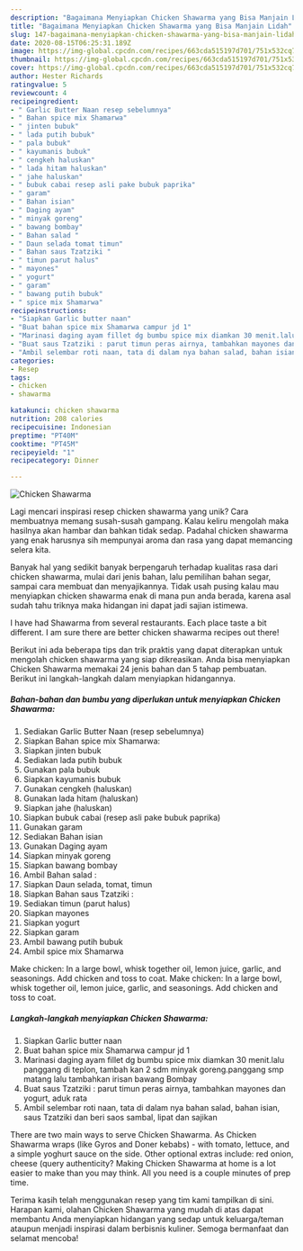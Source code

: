 ```yaml
---
description: "Bagaimana Menyiapkan Chicken Shawarma yang Bisa Manjain Lidah"
title: "Bagaimana Menyiapkan Chicken Shawarma yang Bisa Manjain Lidah"
slug: 147-bagaimana-menyiapkan-chicken-shawarma-yang-bisa-manjain-lidah
date: 2020-08-15T06:25:31.189Z
image: https://img-global.cpcdn.com/recipes/663cda515197d701/751x532cq70/chicken-shawarma-foto-resep-utama.jpg
thumbnail: https://img-global.cpcdn.com/recipes/663cda515197d701/751x532cq70/chicken-shawarma-foto-resep-utama.jpg
cover: https://img-global.cpcdn.com/recipes/663cda515197d701/751x532cq70/chicken-shawarma-foto-resep-utama.jpg
author: Hester Richards
ratingvalue: 5
reviewcount: 4
recipeingredient:
- " Garlic Butter Naan resep sebelumnya"
- " Bahan spice mix Shamarwa"
- " jinten bubuk"
- " lada putih bubuk"
- " pala bubuk"
- " kayumanis bubuk"
- " cengkeh haluskan"
- " lada hitam haluskan"
- " jahe haluskan"
- " bubuk cabai resep asli pake bubuk paprika"
- " garam"
- " Bahan isian"
- " Daging ayam"
- " minyak goreng"
- " bawang bombay"
- " Bahan salad "
- " Daun selada tomat timun"
- " Bahan saus Tzatziki "
- " timun parut halus"
- " mayones"
- " yogurt"
- " garam"
- " bawang putih bubuk"
- " spice mix Shamarwa"
recipeinstructions:
- "Siapkan Garlic butter naan"
- "Buat bahan spice mix Shamarwa campur jd 1"
- "Marinasi daging ayam fillet dg bumbu spice mix diamkan 30 menit.lalu panggang di teplon, tambah kan 2 sdm minyak goreng.panggang smp matang lalu tambahkan irisan bawang Bombay"
- "Buat saus Tzatziki : parut timun peras airnya, tambahkan mayones dan yogurt, aduk rata"
- "Ambil selembar roti naan, tata di dalam nya bahan salad, bahan isian, saus Tzatziki dan beri saos sambal, lipat dan sajikan"
categories:
- Resep
tags:
- chicken
- shawarma

katakunci: chicken shawarma 
nutrition: 208 calories
recipecuisine: Indonesian
preptime: "PT40M"
cooktime: "PT45M"
recipeyield: "1"
recipecategory: Dinner

---
```



![Chicken Shawarma](https://img-global.cpcdn.com/recipes/663cda515197d701/751x532cq70/chicken-shawarma-foto-resep-utama.jpg)

Lagi mencari inspirasi resep chicken shawarma yang unik? Cara membuatnya memang susah-susah gampang. Kalau keliru mengolah maka hasilnya akan hambar dan bahkan tidak sedap. Padahal chicken shawarma yang enak harusnya sih mempunyai aroma dan rasa yang dapat memancing selera kita.

Banyak hal yang sedikit banyak berpengaruh terhadap kualitas rasa dari chicken shawarma, mulai dari jenis bahan, lalu pemilihan bahan segar, sampai cara membuat dan menyajikannya. Tidak usah pusing kalau mau menyiapkan chicken shawarma enak di mana pun anda berada, karena asal sudah tahu triknya maka hidangan ini dapat jadi sajian istimewa.

I have had Shawarma from several restaurants. Each place taste a bit different. I am sure there are better chicken shawarma recipes out there!


Berikut ini ada beberapa tips dan trik praktis yang dapat diterapkan untuk mengolah chicken shawarma yang siap dikreasikan. Anda bisa menyiapkan Chicken Shawarma memakai 24 jenis bahan dan 5 tahap pembuatan. Berikut ini langkah-langkah dalam menyiapkan hidangannya.

<!--inarticleads1-->

##### Bahan-bahan dan bumbu yang diperlukan untuk menyiapkan Chicken Shawarma:

1. Sediakan  Garlic Butter Naan (resep sebelumnya)
1. Siapkan  Bahan spice mix Shamarwa:
1. Siapkan  jinten bubuk
1. Sediakan  lada putih bubuk
1. Gunakan  pala bubuk
1. Siapkan  kayumanis bubuk
1. Gunakan  cengkeh (haluskan)
1. Gunakan  lada hitam (haluskan)
1. Siapkan  jahe (haluskan)
1. Siapkan  bubuk cabai (resep asli pake bubuk paprika)
1. Gunakan  garam
1. Sediakan  Bahan isian
1. Gunakan  Daging ayam
1. Siapkan  minyak goreng
1. Siapkan  bawang bombay
1. Ambil  Bahan salad :
1. Siapkan  Daun selada, tomat, timun
1. Siapkan  Bahan saus Tzatziki :
1. Sediakan  timun (parut halus)
1. Siapkan  mayones
1. Siapkan  yogurt
1. Siapkan  garam
1. Ambil  bawang putih bubuk
1. Ambil  spice mix Shamarwa


Make chicken: In a large bowl, whisk together oil, lemon juice, garlic, and seasonings. Add chicken and toss to coat. Make chicken: In a large bowl, whisk together oil, lemon juice, garlic, and seasonings. Add chicken and toss to coat. 

<!--inarticleads2-->

##### Langkah-langkah menyiapkan Chicken Shawarma:

1. Siapkan Garlic butter naan
1. Buat bahan spice mix Shamarwa campur jd 1
1. Marinasi daging ayam fillet dg bumbu spice mix diamkan 30 menit.lalu panggang di teplon, tambah kan 2 sdm minyak goreng.panggang smp matang lalu tambahkan irisan bawang Bombay
1. Buat saus Tzatziki : parut timun peras airnya, tambahkan mayones dan yogurt, aduk rata
1. Ambil selembar roti naan, tata di dalam nya bahan salad, bahan isian, saus Tzatziki dan beri saos sambal, lipat dan sajikan


There are two main ways to serve Chicken Shawarma. As Chicken Shawarma wraps (like Gyros and Doner kebabs) - with tomato, lettuce, and a simple yoghurt sauce on the side. Other optional extras include: red onion, cheese (query authenticity? Making Chicken Shawarma at home is a lot easier to make than you may think. All you need is a couple minutes of prep time. 

Terima kasih telah menggunakan resep yang tim kami tampilkan di sini. Harapan kami, olahan Chicken Shawarma yang mudah di atas dapat membantu Anda menyiapkan hidangan yang sedap untuk keluarga/teman ataupun menjadi inspirasi dalam berbisnis kuliner. Semoga bermanfaat dan selamat mencoba!
